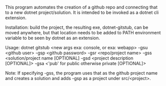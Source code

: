 This program automates the creation of a github repo and connecting that to a new dotnet project/solution.
It is intended to be invoked as a dotnet cli extension.

Installation: build the project, the resulting exe, dotnet-gitstub, can be moved anywhere, but that location needs to be added to PATH environment variable to be seen by dotnet as an extension.

Usage:  dotnet gitstub &lt;new args exa: console, or exa: webapp&gt; -gsu &lt;github user&gt; -gsp &lt;github password&gt; -gsr &lt;repo/project name&gt; -gss &lt;solution/project name [OPTIONAL] -gsd &lt;project description [OPTIONAL]&gt; -gsa &lt;'pub' for public otherwise private [OPTIONAL]&gt;

Note:  If specifying -gss, the program uses that as the github project name and creates a solution and adds -gsp as a project under src/&lt;project&gt;.


